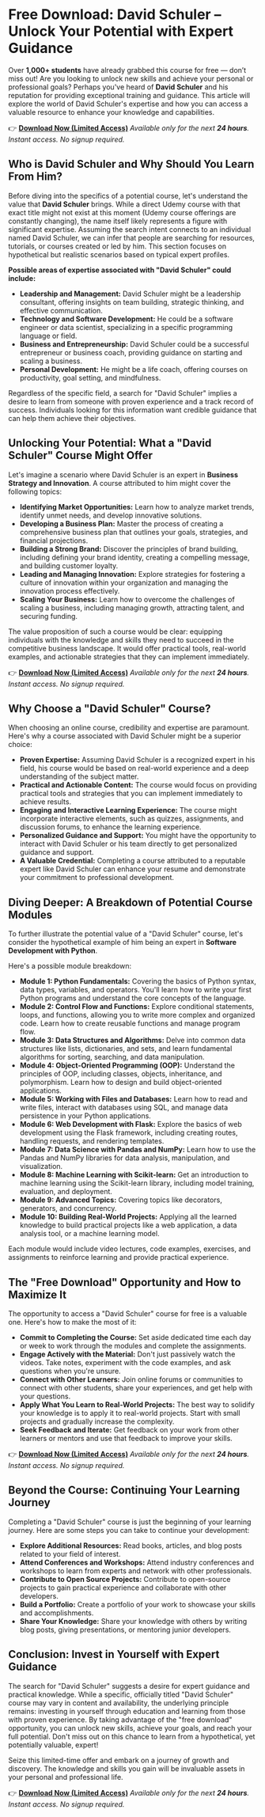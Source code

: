 # Free Download: David Schuler – Unlock Your Potential with Expert Guidance

Over **1,000+ students** have already grabbed this course for free — don’t miss out! Are you looking to unlock new skills and achieve your personal or professional goals? Perhaps you've heard of **David Schuler** and his reputation for providing exceptional training and guidance. This article will explore the world of David Schuler's expertise and how you can access a valuable resource to enhance your knowledge and capabilities.

👉 **[Download Now (Limited Access)](https://udemywork.com/david-schuler)**
_Available only for the next **24 hours**._
_Instant access. No signup required._

## Who is David Schuler and Why Should You Learn From Him?

Before diving into the specifics of a potential course, let's understand the value that **David Schuler** brings. While a direct Udemy course with that exact title might not exist at this moment (Udemy course offerings are constantly changing), the name itself likely represents a figure with significant expertise. Assuming the search intent connects to an individual named David Schuler, we can infer that people are searching for resources, tutorials, or courses created or led by him. This section focuses on hypothetical but realistic scenarios based on typical expert profiles.

**Possible areas of expertise associated with "David Schuler" could include:**

*   **Leadership and Management:** David Schuler might be a leadership consultant, offering insights on team building, strategic thinking, and effective communication.
*   **Technology and Software Development:** He could be a software engineer or data scientist, specializing in a specific programming language or field.
*   **Business and Entrepreneurship:** David Schuler could be a successful entrepreneur or business coach, providing guidance on starting and scaling a business.
*   **Personal Development:** He might be a life coach, offering courses on productivity, goal setting, and mindfulness.

Regardless of the specific field, a search for "David Schuler" implies a desire to learn from someone with proven experience and a track record of success. Individuals looking for this information want credible guidance that can help them achieve their objectives.

## Unlocking Your Potential: What a "David Schuler" Course Might Offer

Let's imagine a scenario where David Schuler is an expert in **Business Strategy and Innovation**. A course attributed to him might cover the following topics:

*   **Identifying Market Opportunities:** Learn how to analyze market trends, identify unmet needs, and develop innovative solutions.
*   **Developing a Business Plan:** Master the process of creating a comprehensive business plan that outlines your goals, strategies, and financial projections.
*   **Building a Strong Brand:** Discover the principles of brand building, including defining your brand identity, creating a compelling message, and building customer loyalty.
*   **Leading and Managing Innovation:** Explore strategies for fostering a culture of innovation within your organization and managing the innovation process effectively.
*   **Scaling Your Business:** Learn how to overcome the challenges of scaling a business, including managing growth, attracting talent, and securing funding.

The value proposition of such a course would be clear: equipping individuals with the knowledge and skills they need to succeed in the competitive business landscape. It would offer practical tools, real-world examples, and actionable strategies that they can implement immediately.

👉 **[Download Now (Limited Access)](https://udemywork.com/david-schuler)**
_Available only for the next **24 hours**._
_Instant access. No signup required._

## Why Choose a "David Schuler" Course?

When choosing an online course, credibility and expertise are paramount. Here's why a course associated with David Schuler might be a superior choice:

*   **Proven Expertise:** Assuming David Schuler is a recognized expert in his field, his course would be based on real-world experience and a deep understanding of the subject matter.
*   **Practical and Actionable Content:** The course would focus on providing practical tools and strategies that you can implement immediately to achieve results.
*   **Engaging and Interactive Learning Experience:** The course might incorporate interactive elements, such as quizzes, assignments, and discussion forums, to enhance the learning experience.
*   **Personalized Guidance and Support:** You might have the opportunity to interact with David Schuler or his team directly to get personalized guidance and support.
*   **A Valuable Credential:** Completing a course attributed to a reputable expert like David Schuler can enhance your resume and demonstrate your commitment to professional development.

## Diving Deeper: A Breakdown of Potential Course Modules

To further illustrate the potential value of a "David Schuler" course, let's consider the hypothetical example of him being an expert in **Software Development with Python**.

Here's a possible module breakdown:

*   **Module 1: Python Fundamentals:** Covering the basics of Python syntax, data types, variables, and operators. You'll learn how to write your first Python programs and understand the core concepts of the language.
*   **Module 2: Control Flow and Functions:** Explore conditional statements, loops, and functions, allowing you to write more complex and organized code. Learn how to create reusable functions and manage program flow.
*   **Module 3: Data Structures and Algorithms:** Delve into common data structures like lists, dictionaries, and sets, and learn fundamental algorithms for sorting, searching, and data manipulation.
*   **Module 4: Object-Oriented Programming (OOP):** Understand the principles of OOP, including classes, objects, inheritance, and polymorphism. Learn how to design and build object-oriented applications.
*   **Module 5: Working with Files and Databases:** Learn how to read and write files, interact with databases using SQL, and manage data persistence in your Python applications.
*   **Module 6: Web Development with Flask:** Explore the basics of web development using the Flask framework, including creating routes, handling requests, and rendering templates.
*   **Module 7: Data Science with Pandas and NumPy:** Learn how to use the Pandas and NumPy libraries for data analysis, manipulation, and visualization.
*   **Module 8: Machine Learning with Scikit-learn:** Get an introduction to machine learning using the Scikit-learn library, including model training, evaluation, and deployment.
*   **Module 9: Advanced Topics:** Covering topics like decorators, generators, and concurrency.
*   **Module 10: Building Real-World Projects:** Applying all the learned knowledge to build practical projects like a web application, a data analysis tool, or a machine learning model.

Each module would include video lectures, code examples, exercises, and assignments to reinforce learning and provide practical experience.

## The "Free Download" Opportunity and How to Maximize It

The opportunity to access a "David Schuler" course for free is a valuable one. Here's how to make the most of it:

*   **Commit to Completing the Course:** Set aside dedicated time each day or week to work through the modules and complete the assignments.
*   **Engage Actively with the Material:** Don't just passively watch the videos. Take notes, experiment with the code examples, and ask questions when you're unsure.
*   **Connect with Other Learners:** Join online forums or communities to connect with other students, share your experiences, and get help with your questions.
*   **Apply What You Learn to Real-World Projects:** The best way to solidify your knowledge is to apply it to real-world projects. Start with small projects and gradually increase the complexity.
*   **Seek Feedback and Iterate:** Get feedback on your work from other learners or mentors and use that feedback to improve your skills.

👉 **[Download Now (Limited Access)](https://udemywork.com/david-schuler)**
_Available only for the next **24 hours**._
_Instant access. No signup required._

## Beyond the Course: Continuing Your Learning Journey

Completing a "David Schuler" course is just the beginning of your learning journey. Here are some steps you can take to continue your development:

*   **Explore Additional Resources:** Read books, articles, and blog posts related to your field of interest.
*   **Attend Conferences and Workshops:** Attend industry conferences and workshops to learn from experts and network with other professionals.
*   **Contribute to Open Source Projects:** Contribute to open-source projects to gain practical experience and collaborate with other developers.
*   **Build a Portfolio:** Create a portfolio of your work to showcase your skills and accomplishments.
*   **Share Your Knowledge:** Share your knowledge with others by writing blog posts, giving presentations, or mentoring junior developers.

## Conclusion: Invest in Yourself with Expert Guidance

The search for "David Schuler" suggests a desire for expert guidance and practical knowledge. While a specific, officially titled "David Schuler" course may vary in content and availability, the underlying principle remains: investing in yourself through education and learning from those with proven experience. By taking advantage of the "free download" opportunity, you can unlock new skills, achieve your goals, and reach your full potential. Don't miss out on this chance to learn from a hypothetical, yet potentially valuable, expert!

Seize this limited-time offer and embark on a journey of growth and discovery. The knowledge and skills you gain will be invaluable assets in your personal and professional life.

👉 **[Download Now (Limited Access)](https://udemywork.com/david-schuler)**
_Available only for the next **24 hours**._
_Instant access. No signup required._
